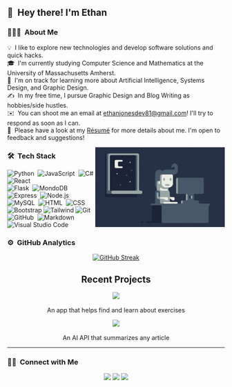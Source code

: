 
## 👋 &nbsp;Hey there! I'm Ethan

### 👨🏻‍💻 &nbsp;About Me

💡 &nbsp;I like to explore new technologies and develop software solutions and quick hacks.\
🎓 &nbsp;I'm currently studying Computer Science and Mathematics at the University of Massachusetts Amherst.\
🌱 &nbsp;I'm on track for learning more about Artificial Intelligence, Systems Design, and Graphic Design.\
✍️ &nbsp;In my free time, I pursue Graphic Design and Blog Writing as hobbies/side hustles.\
✉️ &nbsp;You can shoot me an email at ethanjonesdev81@gmail.com! I'll try to respond as soon as I can.\
📄 &nbsp;Please have a look at my [Résumé](https://www.adityavsingh.com/resume.html) for more details about me. I'm open to feedback and suggestions!

<img alt="Night Coding" src="https://raw.githubusercontent.com/AVS1508/AVS1508/master/assets/Night-Coding.gif" align="right"/>

### 🛠 &nbsp;Tech Stack

![Python](https://img.shields.io/badge/-Python-333333?style=flat&logo=python)&nbsp;
![JavaScript](https://img.shields.io/badge/-JavaScript-333333?style=flat&logo=javascript)&nbsp;
![C#](https://img.shields.io/badge/-C%23-333333?style=flat&logo=c%23&logoColor=00599C)&nbsp;
![React](https://img.shields.io/badge/-React-333333?style=flat&logo=react)&nbsp;\
![Flask](https://img.shields.io/badge/-Flask-333333?style=flat&logo=flask)&nbsp;
![MondoDB](https://img.shields.io/badge/-MongoDB-333333?style=flat&logo=mongodb)&nbsp;
![Express](https://img.shields.io/badge/-Express-333333?style=flat&logo=express)&nbsp;
![Node.js](https://img.shields.io/badge/-Node.js-333333?style=flat&logo=node.js)&nbsp;\
![MySQL](https://img.shields.io/badge/-MySQL-333333?style=flat&logo=mysql)&nbsp;
![HTML](https://img.shields.io/badge/-HTML-333333?style=flat&logo=HTML5)&nbsp;
![CSS](https://img.shields.io/badge/-CSS-333333?style=flat&logo=CSS3&logoColor=1572B6)&nbsp;\
![Bootstrap](https://img.shields.io/badge/-Bootstrap-333333?style=flat&logo=bootstrap&logoColor=563D7C)
![Tailwind](https://img.shields.io/badge/-Tailwind-333333?style=flat&logo=tailwindcss&logoColor=563D7C)
![Git](https://img.shields.io/badge/-Git-333333?style=flat&logo=git)&nbsp;\
![GitHub](https://img.shields.io/badge/-GitHub-333333?style=flat&logo=github)&nbsp;
![Markdown](https://img.shields.io/badge/-Markdown-333333?style=flat&logo=markdown)
![Visual Studio Code](https://img.shields.io/badge/-Visual%20Studio%20Code-333333?style=flat&logo=visual-studio-code&logoColor=007ACC)&nbsp;


### ⚙️ &nbsp;GitHub Analytics

<p align="center">
<a href="https://git.io/streak-stats"><img src="https://streak-stats.demolab.com?user=ethanjnz&theme=dark" alt="GitHub Streak" /></a>
</p>

<h2 align="center">Recent Projects</h2>

<div align="center">
<a href="https://github.com/ethanjnz/Exercise_Finder">
  <img width="800" src="https://github.com/ethanjnz/Exercise_Finder/blob/main/gym_exercises_photos/Exercise_Banner.png"/>
</a>
  <p>An app that helps find and learn about exercises</p>
</div>


<div align="center">
<a href="https://github.com/ethanjnz/sumz_summarizer">
  <img width="800" src="https://github.com/ethanjnz/sumz_summarizer/blob/main/photos/AI_Summarizer.png"/>
</a>
  <p>An AI API that summarizes any article</p>
</div>

***
  

### 🤝🏻 &nbsp;Connect with Me

<p align="center">
<a href="https://linkedin.com/in/ethan-jones-726679290"><img src="https://img.shields.io/badge/-Ethan%20Jones-0077B5?style=flat-square&logo=Linkedin&logoColor=white"/></a>
<a href="mailto:ethanjonesdev81@gmail.com"><img src="https://img.shields.io/badge/-ethanjonesdev81@gmail.com-D14836?style=flat-square&logo=Gmail&logoColor=white"/></a>
<a href="https://instagram.com/ethan.jnz"><img src="https://img.shields.io/badge/-@ethan.jnz-E4405F?style=flat-square&logo=Instagram&logoColor=white"/></a>
</p>
